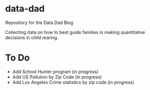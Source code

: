 # data-dad
Repository for the Data Dad Blog

Collecting data on how to best guide families in making quantitative decisions in child rearing.


# To Do

* Add School Hunter program (in progress)
* Add US Pollution by Zip Code (in progress)
* Add Los Angeles Crime statistics by zip code (in progress)
